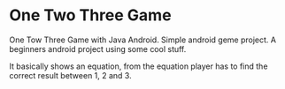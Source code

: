 # One Two Three Game

One Tow Three Game with Java Android. Simple android geme project. 
A beginners android project using some cool stuff. 

It basically shows an equation, from the equation player has to find the correct result between 1, 2 and 3. 
